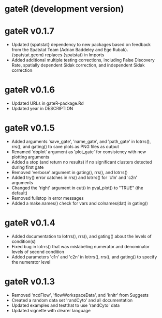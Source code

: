 # gateR (development version)

# gateR v0.1.7
  * Updated {spatstat} dependency to new packages based on feedback from the Spatstat Team (Adrian Baddeley and Ege Rubak). {spatstat.geom} replaces {spatstat} in Imports
  * Added additional multiple testing corrections, including False Discovery Rate, spatially dependent Sidak correction, and independent Sidak correction

# gateR v0.1.6
  * Updated URLs in gateR-package.Rd
  * Updated year in DESCRIPTION

# gateR v0.1.5
  * Added arguments 'save_gate', 'name_gate', and 'path_gate' in lotrrs(), rrs(), and gating() to save plots as PNG files as output
  * Renamed 'doplot' argument as 'plot_gate' for consistency with new plotting arguments
  * Added a stop (and return no results) if no significant clusters detected during first gate
  * Removed 'verbose' argument in gating(), rrs(), and lotrrs()
  * Added try() error catches in rrs() and lotrrs() for 'c1n' and 'c2n' arguments
  * Changed the 'right' argument in cut() in pval_plot() to "TRUE" (the default)
  * Removed fullstop in error messages
  * Added a make.names() check for vars and colnames(dat) in gating()

# gateR v0.1.4
  * Added documentation to lotrrs(), rrs(), and gating() about the levels of condition(s)
  * Fixed bug in lotrrs() that was mislabeling numerator and denominator levels of second condition
  * Added parameters 'c1n' and 'c2n' in lotrrs(), rrs(), and gating() to specify the numerator level

# gateR v0.1.3
  * Removed 'ncdFlow', 'flowWorkspaceData', and 'knitr' from Suggests
  * Created a random data set 'randCyto' and all documentation
  * Updated examples and testthat to use 'randCyto' data
  * Updated vignette with clearer language
